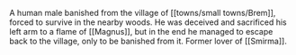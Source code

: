 A human male banished from the village of [[towns/small towns/Brem]], forced to survive in the nearby woods. He was deceived and sacrificed his left arm to a flame of [[Magnus]], but in the end he managed to escape back to the village, only to be banished from it. Former lover of [[Smirma]].